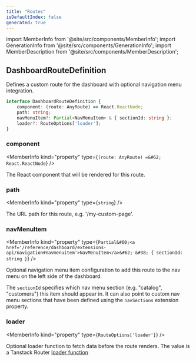 ```yaml
---
title: "Routes"
isDefaultIndex: false
generated: true
---
```

<!-- This file was generated from the Vendure source. Do not modify. Instead, re-run the "docs:build" script -->
import MemberInfo from '@site/src/components/MemberInfo';
import GenerationInfo from '@site/src/components/GenerationInfo';
import MemberDescription from '@site/src/components/MemberDescription';


## DashboardRouteDefinition

<GenerationInfo sourceFile="packages/dashboard/src/lib/framework/extension-api/types/navigation.ts" sourceLine="15" packageName="@vendure/dashboard" since="3.4.0" />

Defines a custom route for the dashboard with optional navigation menu integration.

```ts title="Signature"
interface DashboardRouteDefinition {
    component: (route: AnyRoute) => React.ReactNode;
    path: string;
    navMenuItem?: Partial<NavMenuItem> & { sectionId: string };
    loader?: RouteOptions['loader'];
}
```

<div className="members-wrapper">

### component

<MemberInfo kind="property" type={`(route: AnyRoute) =&#62; React.ReactNode`}   />

The React component that will be rendered for this route.
### path

<MemberInfo kind="property" type={`string`}   />

The URL path for this route, e.g. '/my-custom-page'.
### navMenuItem

<MemberInfo kind="property" type={`Partial&#60;<a href='/reference/dashboard/extensions-api/navigation#navmenuitem'>NavMenuItem</a>&#62; &#38; { sectionId: string }`}   />

Optional navigation menu item configuration to add this route to the nav menu
on the left side of the dashboard.

The `sectionId` specifies which nav menu section (e.g. "catalog", "customers")
this item should appear in. It can also point to custom nav menu sections that
have been defined using the `navSections` extension property.
### loader

<MemberInfo kind="property" type={`RouteOptions['loader']`}   />

Optional loader function to fetch data before the route renders.
The value is a Tanstack Router
[loader function](https://tanstack.com/router/latest/docs/framework/react/guide/data-loading#route-loaders)


</div>
